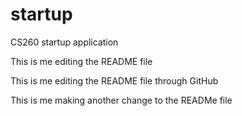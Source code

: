 # startup
CS260 startup application

This is me editing the README file

This is me editing the README file through GitHub

This is me making another change to the READMe file
